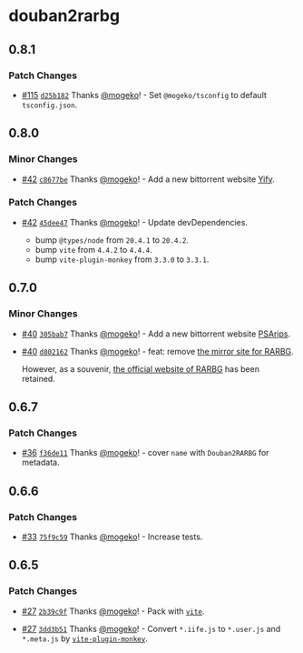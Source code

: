 # douban2rarbg

## 0.8.1

### Patch Changes

- [#115](https://github.com/mogeko/userscripts/pull/115) [`d25b182`](https://github.com/mogeko/userscripts/commit/d25b182ed3c45e51a7826e48486f9e9ad130f9eb) Thanks [@mogeko](https://github.com/mogeko)! - Set `@mogeko/tsconfig` to default `tsconfig.json`.

## 0.8.0

### Minor Changes

- [#42](https://github.com/mogeko/userscripts/pull/42) [`c8677be`](https://github.com/mogeko/userscripts/commit/c8677beddf119aae6b9487dfbe3f101abd0f7ff6) Thanks [@mogeko](https://github.com/mogeko)! - Add a new bittorrent website [Yify](https://yts.mx).

### Patch Changes

- [#42](https://github.com/mogeko/userscripts/pull/42) [`45dee47`](https://github.com/mogeko/userscripts/commit/45dee4757603df84318b140ba512f16e63fe16b5) Thanks [@mogeko](https://github.com/mogeko)! - Update devDependencies.

  - bump `@types/node` from `20.4.1` to `20.4.2`.
  - bump `vite` from `4.4.2` to `4.4.4`.
  - bump `vite-plugin-monkey` from `3.3.0` to `3.3.1`.

## 0.7.0

### Minor Changes

- [#40](https://github.com/mogeko/userscripts/pull/40) [`305bab7`](https://github.com/mogeko/userscripts/commit/305bab7cc4f25b38ebb788853ffb40a394b2d730) Thanks [@mogeko](https://github.com/mogeko)! - Add a new bittorrent website [PSArips](https://psa.wf).

- [#40](https://github.com/mogeko/userscripts/pull/40) [`d802162`](https://github.com/mogeko/userscripts/commit/d8021627f684e2bda9973543f6eea865ce1d7e89) Thanks [@mogeko](https://github.com/mogeko)! - feat: remove [the mirror site for RARBG](https://rarbgmirror.com).

  However, as a souvenir, [the official website of RARBG](https://rarbg.to) has been retained.

## 0.6.7

### Patch Changes

- [#36](https://github.com/mogeko/userscripts/pull/36) [`f36de11`](https://github.com/mogeko/userscripts/commit/f36de116b34edc68ea014d846ab7094c9b2d1ad6) Thanks [@mogeko](https://github.com/mogeko)! - cover `name` with `Douban2RARBG` for metadata.

## 0.6.6

### Patch Changes

- [#33](https://github.com/mogeko/userscripts/pull/33) [`75f9c59`](https://github.com/mogeko/userscripts/commit/75f9c59f3fa6dbb9700ae81479dec91bfcf43643) Thanks [@mogeko](https://github.com/mogeko)! - Increase tests.

## 0.6.5

### Patch Changes

- [#27](https://github.com/mogeko/userscripts/pull/27) [`2b39c9f`](https://github.com/mogeko/userscripts/commit/2b39c9f4ee6a1b4008ca6691d1060e64d464c61c) Thanks [@mogeko](https://github.com/mogeko)! - Pack with [`vite`](https://vitejs.dev).

- [#27](https://github.com/mogeko/userscripts/pull/27) [`3dd3b51`](https://github.com/mogeko/userscripts/commit/3dd3b5103ca9ac0e5240ba6f9f28d475ed234bc8) Thanks [@mogeko](https://github.com/mogeko)! - Convert `*.iife.js` to `*.user.js` and `*.meta.js` by [`vite-plugin-monkey`](https://github.com/lisonge/vite-plugin-monkey/tree/main).
